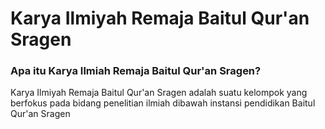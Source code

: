 # Karya Ilmiyah Remaja Baitul Qur'an Sragen
### Apa itu Karya Ilmiah Remaja Baitul Qur'an Sragen?
Karya Ilmiyah Remaja Baitul Qur'an Sragen adalah suatu kelompok yang berfokus pada bidang penelitian ilmiah dibawah instansi pendidikan Baitul Qur'an Sragen
